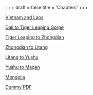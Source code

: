 +++
draft = false
title = 'Chapters'
+++

[Vietnam and Laos](../../../public/pdf/hanoi_kunming.pdf)

[Dali to Tiger Leaping Gorge](../../../public/pdf/dali_tiger.pdf)

[Tiger Leaping to Zhongdian](../../../public/pdf/tiger_zhongdian.pdf)

[Zhongdian to Litang](../../../public/pdf/zhongdian_litang.pdf)

[Litang to Yushu](../../../public/pdf/litang_yushu.pdf)

[Yushu to Maqen](../../../public/pdf/yushu_maqen.pdf)

[Mongolia](../../../public/pdf/mongolia.pdf)

[Dummy PDF](../..//public/pdf/dummy.pdf)